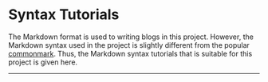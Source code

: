 # Syntax Tutorials

The Markdown format is used to writing blogs in this project. However, the Markdown syntax used in the project is slightly different from the popular [commonmark](https://commonmark.org/). Thus, the Markdown syntax tutorials that is suitable for this project is given here.

- - -
